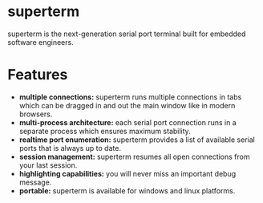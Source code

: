 # superterm
superterm is the next-generation serial port terminal built for embedded software engineers.

# Features
- <strong>multiple connections:</strong> superterm runs multiple connections in tabs which can be dragged in and out the main window like in modern browsers.
- <strong>multi-process architecture:</strong> each serial port connection runs in a separate process which ensures maximum stability.
- <strong>realtime port enumeration:</strong> superterm provides a list of available serial ports that is always up to date.
- <strong>session management:</strong> superterm resumes all open connections from your last session.
- <strong>highlighting capabilities:</strong> you will never miss an important debug message.
- <strong>portable:</strong> superterm is available for windows and linux platforms.
